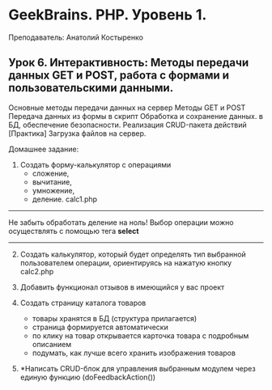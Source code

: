 # GeekBrains. PHP. Уровень 1.

Преподаватель: Анатолий Костыренко

## Урок 6. Интерактивность: Методы передачи данных GET и POST, работа с формами и пользовательскими данными.
Основные методы передачи данных на сервер Методы GET и POST Передача данных из формы в скрипт Обработка и сохранение данных. в БД, обеспечение безопасности. Реализация CRUD-пакета действий [Практика] Загрузка файлов на сервер.

Домашнее задание:

1. Создать форму-калькулятор с операциями
   * сложение, 
   * вычитание, 
   * умножение, 
   * деление. 
calc1.php   

<hr>
  Не забыть обработать деление на ноль!  
  Выбор операции можно осуществлять с помощью тега <b>select</b>
<hr>

2. Создать калькулятор, который будет определять тип выбранной пользователем операции, ориентируясь на нажатую кнопку
calc2.php

3. Добавить функционал отзывов в имеющийся у вас проект

4. Создать страницу каталога товаров

    * товары хранятся в БД (структура прилагается)
    * страница формируется автоматически
    * по клику на товар открывается карточка товара с подробным описанием
    * подумать, как лучше всего хранить изображения товаров
    
5. *Написать CRUD-блок для управления выбранным модулем через единую функцию (doFeedbackAction())
